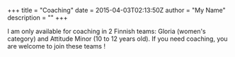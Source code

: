 +++
title = "Coaching"
date = 2015-04-03T02:13:50Z
author = "My Name"
description = ""
+++

I am only available for coaching in 2 Finnish teams: Gloria (women's category) and Attitude Minor (10 to 12 years old). If you need coaching, you are welcome to join these teams !
